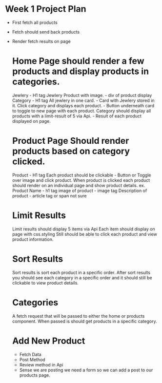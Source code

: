 # Week 1 Project Plan

- First fetch all products
- Fetch should send back products
- Render fetch results on page

  # Home Page should render a few products and display products in categories.

  Jewlery - H1 tag
  Jewlery Product with image. - div of product display
  Category - H1 tag
  All jewlery in one card. - Card with Jewlery stored in it.
  Click category and displays each product. - Button underneath card to toggle to new page with each product.
  Category should display all products with a limit-result of 5 via Api. - Result of each product displayed on page.

  # Product Page Should render products based on category clicked.

  Product - H1 tag
  Each product should be clickable - Button or Toggle over image and click product.
  When product is clicked each product should render on an individual page and show product details.
  ex. Product Name - h1 tag
  image of product - image tag
  Description of product - article tag or span not sure

  # Limit Results

  Limit results should display 5 items via Api
  Each item should display on page with css.styling
  Still should be able to click each product and view product information.

  # Sort Results

  Sort results is sort each product in a specific order.
  After sort results you should see each category in a specific order and it should still be clickable to view product details.

  # Categories

  A fetch request that will be passed to either the home or products component. When passed is should get products in a specific category.

  # Add New Product

  - Fetch Data
  - Post Method
  - Review method in Api
  - Sense we are posting we need a form so we can add a post to our products page.

